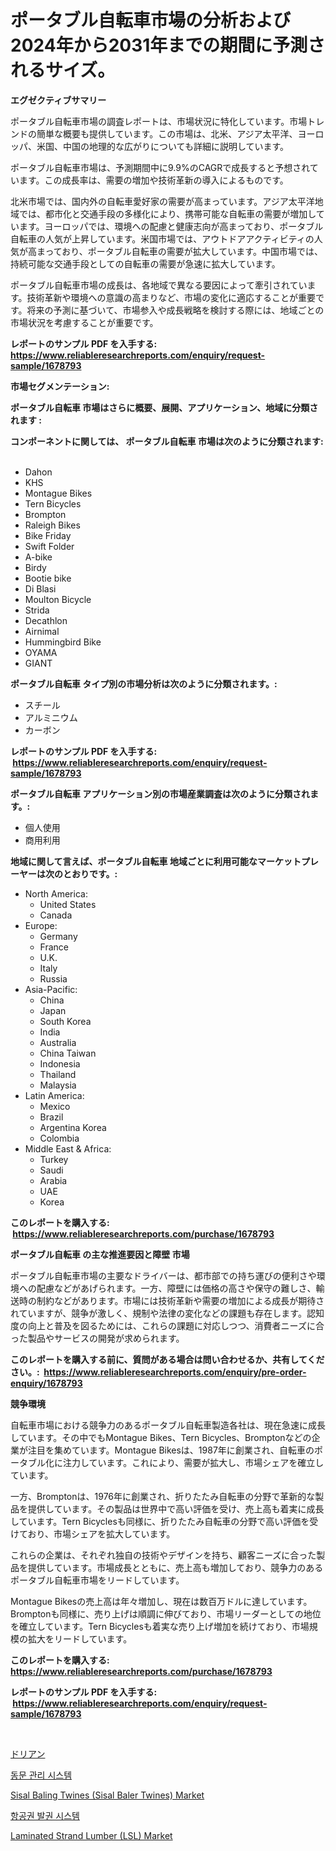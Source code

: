 <p><h1>ポータブル自転車市場の分析および2024年から2031年までの期間に予測されるサイズ。</h1></p><p><strong>エグゼクティブサマリー</strong></p>
<p><p>ポータブル自転車市場の調査レポートは、市場状況に特化しています。市場トレンドの簡単な概要も提供しています。この市場は、北米、アジア太平洋、ヨーロッパ、米国、中国の地理的な広がりについても詳細に説明しています。</p><p>ポータブル自転車市場は、予測期間中に9.9%のCAGRで成長すると予想されています。この成長率は、需要の増加や技術革新の導入によるものです。</p><p>北米市場では、国内外の自転車愛好家の需要が高まっています。アジア太平洋地域では、都市化と交通手段の多様化により、携帯可能な自転車の需要が増加しています。ヨーロッパでは、環境への配慮と健康志向が高まっており、ポータブル自転車の人気が上昇しています。米国市場では、アウトドアアクティビティの人気が高まっており、ポータブル自転車の需要が拡大しています。中国市場では、持続可能な交通手段としての自転車の需要が急速に拡大しています。</p><p>ポータブル自転車市場の成長は、各地域で異なる要因によって牽引されています。技術革新や環境への意識の高まりなど、市場の変化に適応することが重要です。将来の予測に基づいて、市場参入や成長戦略を検討する際には、地域ごとの市場状況を考慮することが重要です。</p></p>
<p><strong>レポートのサンプル PDF を入手する: <a href="https://www.reliableresearchreports.com/enquiry/request-sample/1678793">https://www.reliableresearchreports.com/enquiry/request-sample/1678793</a></strong></p>
<p><strong>市場セグメンテーション:</strong></p>
<p><strong> ポータブル自転車 市場はさらに概要、展開、アプリケーション、地域に分類されます :</strong></p>
<p><strong>コンポーネントに関しては、 ポータブル自転車 市場は次のように分類されます: &nbsp;</strong></p>
<p><ul><li>Dahon</li><li>KHS</li><li>Montague Bikes</li><li>Tern Bicycles</li><li>Brompton</li><li>Raleigh Bikes</li><li>Bike Friday</li><li>Swift Folder</li><li>A-bike</li><li>Birdy</li><li>Bootie bike</li><li>Di Blasi</li><li>Moulton Bicycle</li><li>Strida</li><li>Decathlon</li><li>Airnimal</li><li>Hummingbird Bike</li><li>OYAMA</li><li>GIANT</li></ul></p>
<p><strong> ポータブル自転車 タイプ別の市場分析は次のように分類されます。:</strong></p>
<p><ul><li>スチール</li><li>アルミニウム</li><li>カーボン</li></ul></p>
<p><strong>レポートのサンプル PDF を入手する: &nbsp;<a href="https://www.reliableresearchreports.com/enquiry/request-sample/1678793">https://www.reliableresearchreports.com/enquiry/request-sample/1678793</a></strong></p>
<p><strong> ポータブル自転車 アプリケーション別の市場産業調査は次のように分類されます。:</strong></p>
<p><ul><li>個人使用</li><li>商用利用</li></ul></p>
<p><strong>地域に関して言えば、ポータブル自転車 地域ごとに利用可能なマーケットプレーヤーは次のとおりです。:</strong></p>
<p><ul>
    <li>
        North America:
        <ul>
            <li>United States</li>
            <li>Canada</li>
        </ul>
    </li>
    <li>
        Europe:
        <ul>
            <li>Germany</li>
            <li>France</li>
            <li>U.K.</li>
            <li>Italy</li>
            <li>Russia</li>
        </ul>
    </li>
    <li>
        Asia-Pacific:
        <ul>
            <li>China</li>
            <li>Japan</li>
            <li>South Korea</li>
            <li>India</li>
            <li>Australia</li>
            <li>China Taiwan</li>
            <li>Indonesia</li>
            <li>Thailand</li>
            <li>Malaysia</li>
        </ul>
    </li>
    <li>
        Latin America:
        <ul>
            <li>Mexico</li>
            <li>Brazil</li>
            <li>Argentina Korea</li>
            <li>Colombia</li>
        </ul>
    </li>
    <li>
        Middle East & Africa:
        <ul>
            <li>Turkey</li>
            <li>Saudi</li>
            <li>Arabia</li>
            <li>UAE</li>
            <li>Korea</li>
        </ul>
    </li>
    </ul></p>
<p><strong>このレポートを購入する: &nbsp;<a href="https://www.reliableresearchreports.com/purchase/1678793">https://www.reliableresearchreports.com/purchase/1678793</a></strong></p>
<p><strong>ポータブル自転車 の主な推進要因と障壁 市場</strong></p>
<p><p>ポータブル自転車市場の主要なドライバーは、都市部での持ち運びの便利さや環境への配慮などがあげられます。一方、障壁には価格の高さや保守の難しさ、輸送時の制約などがあります。市場には技術革新や需要の増加による成長が期待されていますが、競争が激しく、規制や法律の変化などの課題も存在します。認知度の向上と普及を図るためには、これらの課題に対応しつつ、消費者ニーズに合った製品やサービスの開発が求められます。</p></p>
<p><strong>このレポートを購入する前に、質問がある場合は問い合わせるか、共有してください。:&nbsp; <a href="https://www.reliableresearchreports.com/enquiry/pre-order-enquiry/1678793">https://www.reliableresearchreports.com/enquiry/pre-order-enquiry/1678793</a></strong></p>
<p><strong>競争環境</strong></p>
<p><p>自転車市場における競争力のあるポータブル自転車製造各社は、現在急速に成長しています。その中でもMontague Bikes、Tern Bicycles、Bromptonなどの企業が注目を集めています。Montague Bikesは、1987年に創業され、自転車のポータブル化に注力しています。これにより、需要が拡大し、市場シェアを確立しています。</p><p>一方、Bromptonは、1976年に創業され、折りたたみ自転車の分野で革新的な製品を提供しています。その製品は世界中で高い評価を受け、売上高も着実に成長しています。Tern Bicyclesも同様に、折りたたみ自転車の分野で高い評価を受けており、市場シェアを拡大しています。</p><p>これらの企業は、それぞれ独自の技術やデザインを持ち、顧客ニーズに合った製品を提供しています。市場成長とともに、売上高も増加しており、競争力のあるポータブル自転車市場をリードしています。</p><p>Montague Bikesの売上高は年々増加し、現在は数百万ドルに達しています。Bromptonも同様に、売り上げは順調に伸びており、市場リーダーとしての地位を確立しています。Tern Bicyclesも着実な売り上げ増加を続けており、市場規模の拡大をリードしています。</p></p>
<p><strong>このレポートを購入する: &nbsp; <a href="https://www.reliableresearchreports.com/purchase/1678793">https://www.reliableresearchreports.com/purchase/1678793</a></strong></p>
<p><strong>レポートのサンプル PDF を入手する: &nbsp;<a href="https://www.reliableresearchreports.com/enquiry/request-sample/1678793">https://www.reliableresearchreports.com/enquiry/request-sample/1678793</a></strong><strong></strong></p>
<p>&nbsp;</p>
<p><p><a href="https://github.com/zekaoe592392/Market-Research-Report-List-1/blob/main/92955511794.md">ドリアン</a></p><p><a href="https://github.com/vs10l4sfg5c/Market-Research-Report-List-1/blob/main/69839771457.md">동문 관리 시스템</a></p><p><a href="https://github.com/Krish2023na/Market-Research-Report-List-3/blob/main/sisal-baling-twines-sisal-baler-twines-market.md">Sisal Baling Twines (Sisal Baler Twines) Market</a></p><p><a href="https://github.com/crfsywufhm81415/Market-Research-Report-List-1/blob/main/41516231456.md">항공권 발권 시스템</a></p><p><a href="https://issuu.com/reportprime-2/docs/laminated-strand-lumber-lsl-market-size-2030.pptx">Laminated Strand Lumber (LSL) Market</a></p></p>